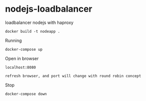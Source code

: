 # nodejs-loadbalancer
loadbalancer nodejs with haproxy
```
docker build -t nodeapp .
```
Running
```
docker-compose up
```
Open in browser
```
localhost:8080

refresh browser, and port will change with round robin concept
```
Stop
```
docker-compose down
```
